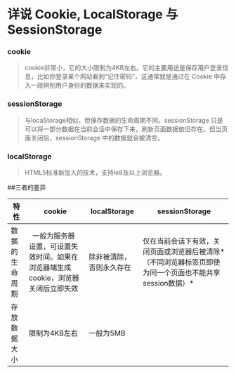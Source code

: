 # 详说 Cookie, LocalStorage 与 SessionStorage

### cookie
> cookie非常小，它的大小限制为4KB左右。它的主要用途是保存用户登录信息，比如你登录某个网站看到“记住密码”，这通常就是通过在 Cookie 中存入一段辨别用户身份的数据来实现的。

### sessionStorage
> 与locaStorage相似，但保存数据的生命周期不同。sessionStorage 只是可以将一部分数据在当前会话中保存下来，刷新页面数据依旧存在。但当页面关闭后，sessionStorage 中的数据就会被清空。

### localStorage
> HTML5标准新加入的技术，支持Ie8及以上浏览器。

##三者的差异

特性 | cookie | localStorage | sessionStorage
---- | -----  | -----------  | ---
数据的生命周期 |   一般为服务器设置，可设置失效时间。如果在浏览器端生成cookie，浏览器关闭后立即失效 | 除非被清除，否则永久存在 | 仅在当前会话下有效，关闭页面或浏览器后被清除*（不同浏览器标签页即使为同一个页面也不能共享session数据）*
存放数据大小 | 限制为4KB左右| 一般为5MB
